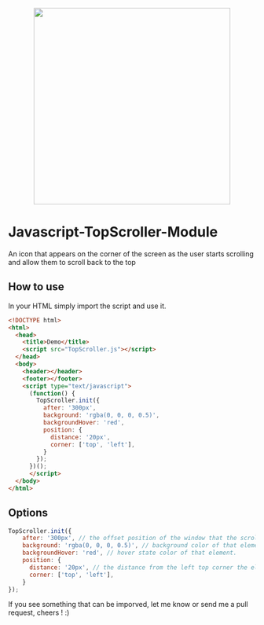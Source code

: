 <p align="center"><img src="https://drive.google.com/uc?export=view&id=1opNSBnjSbndNOivdS60mFwLdeWXdEtM5" height="400px" width="400px"></p>

# Javascript-TopScroller-Module
An icon that appears on the corner of the screen as the user starts scrolling and allow them to scroll back to the top

## How to use

In your HTML simply import the script and use it.
```html
<!DOCTYPE html>
<html>
  <head>
    <title>Demo</title>
    <script src="TopScroller.js"></script>
  </head>
  <body>
    <header></header>
    <footer></footer>
    <script type="text/javascript">
      (function() {
        TopScroller.init({
          after: '300px',
          background: 'rgba(0, 0, 0, 0.5)',
          backgroundHover: 'red',
          position: {
            distance: '20px',
            corner: ['top', 'left'],
          }
        });	
      })();
      </script>
  </body>
</html>
```


## Options
```javascript
TopScroller.init({
    after: '300px', // the offset position of the window that the scroll element should appear.
    background: 'rgba(0, 0, 0, 0.5)', // background color of that element.
    backgroundHover: 'red', // hover state color of that element.
    position: {
      distance: '20px', // the distance from the left top corner the element should be positioned.
      corner: ['top', 'left'],
    }
});	
```

If you see something that can be imporved, let me know or send me a pull request, cheers ! :)

